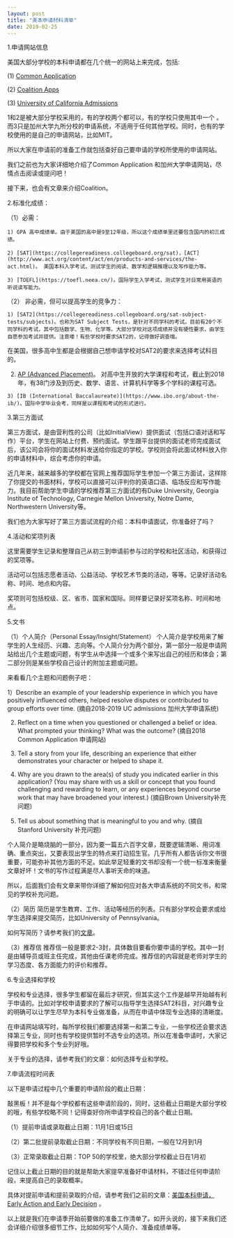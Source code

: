 ```yaml
---
layout: post
title: "美本申请材料清单"
date: 2019-02-25
---
```


1.申请网站信息

美国大部分学校的本科申请都在几个统一的网站上来完成，包括:

(1) [Common Application](https://app.commonapp.org)

(2) [Coalition Apps](https://www.mycoalition.org)

(3) [University of California Admissions](https://admissions.universityofcalifornia.edu)

1和2是被大部分学校采用的，有的学校两个都可以，有的学校只使用其中一个 。而3只是加州大学九所分校的申请系统，不适用于任何其他学校。同时，也有的学校使用的是自己的申请网站，比如MIT。

所以大家在申请前的准备工作就包括查好自己要申请的学校所使用的申请网站。

我们之前也为大家详细地介绍了Common Application 和加州大学申请网站，尽情点击阅读或提问吧！

接下来，也会有文章来介绍Coalition。

2.标准化成绩：

（1）必需：

	1) GPA 高中成绩单。由于美国的高中是9至12年级，所以这个成绩单里还要包含国内的初三成绩。

	2) [SAT](https://collegereadiness.collegeboard.org/sat)，[ACT](http://www.act.org/content/act/en/products-and-services/the-act.html)。 美国本科入学考试，测试学生的阅读、数学和逻辑推理以及写作能力等。

	3) [TOEFL](https://toefl.neea.cn/)。国际学生入学考试，测试学生对日常用英语的听说读写能力。

（2） 非必需，但可以提高学生的竞争力：

	1) [SAT2](https://collegereadiness.collegeboard.org/sat-subject-tests/subjects)。也称为SAT Subject Tests，是针对不同学科的考试。目前有20个不同学科的考试，其中包括数学、生物、化学等。大部分学校对这项成绩并没有硬性要求，由学生自愿参加考试并提供。注意喽！有些学校时要求SAT2的，记得做好调查哦。

在美国，很多高中生都是会根据自己想申请学校对SAT2的要求来选择考试科目的。


  2) [AP (Advanced Placement)](https://ap.collegeboard.org/)。 对高中生开放的大学课程和考试，截止到2018年，有38门涉及到历史、数学、语言、计算机科学等多个学科的课程可选。

	3) [IB (International Baccalaureate)](https://www.ibo.org/about-the-ib/)。国际中学毕业会考，同样是以课程和考试的形式进行。

3.第三方面试

第三方面试，是由营利性的公司（比如InitialView）提供面试（包括口语对话和写作）平台，学生在网站上付费、预约面试。学生跟平台提供的面试老师完成面试后，该公司会将你的面试材料发送给你指定的学校。学校则会将此面试材料放入你的申请材料中，综合考虑你的申请。

近几年来，越来越多的学校都在官网上推荐国际学生参加一个第三方面试，这样除了你提交的书面材料，学校可以直接可以评判你的英语口语、临场反应和写作能力。我目前帮助学生申请的学校推荐第三方面试的有Duke University, Georgia Institute of Technology, Carnegie Mellon University, Notre Dame, Northwestern University等。

我们也为大家写好了第三方面试流程的介绍：本科申请面试，你准备好了吗？

4.活动和奖项列表

这里需要学生记录和整理自己从初三到申请前参与过的学校和社区活动，和获得过的奖项等。

活动可以包括志愿者活动、公益活动、学校艺术节类的活动，等等。记录好活动名称、时间、地点和内容。

奖项则可包括校级、区、省市、国家和国际。同样要记录好奖项名称、时间和地点。

5.文书

（1）个人简介（Personal Essay/Insight/Statement）
个人简介是学校用来了解学生的人生经历、兴趣、志向等。个人简介分为两个部分，第一部分一般是申请网站给出几个主题或问题，有学生从中选择一个或多个来写出自己的经历和体会；第二部分则是某些学校自己设计的附加主题或问题。

来看看几个主题和问题例子吧：

1）Describe an example of your leadership experience in which you have positively influenced others, helped resolve disputes or contributed to group efforts over time. (摘自2018-2019 UC admissions 加州大学申请系统)

2) Reflect on a time when you questioned or challenged a belief or idea. What prompted your thinking? What was the outcome? (摘自2018 Common Application 申请网站)

3) Tell a story from your life, describing an experience that either demonstrates your character or helped to shape it.

4) Why are you drawn to the area(s) of study you indicated earlier in this application? (You may share with us a skill or concept that you found challenging and rewarding to learn, or any experiences beyond course work that may have broadened your interest.) (摘自Brown University补充问题)

5) Tell us about something that is meaningful to you and why. (摘自Stanford University 补充问题)

个人简介是略烧脑的一部分，因为要一篇五六百字文章，既要逻辑清晰、用词准确、重点突出，又要表现出学生的特点来打动招生官。几乎所有人都告诉你文书很重要，可能弥补其他方面的不足。如此举足轻重的文书却没有一个统一标准来衡量文章好坏！文书的写作过程满是尽人事听天命的味道。

所以，后面我们会有文章来带你详细了解如何应对各大申请系统的不同文书，和常见的学校补充问题。

（2）简历
简历是学生教育、工作、活动等经历的列表。只有部分学校会要求或给学生选择来提交简历，比如University of Pennsylvania。

如何写简历？请参考我们的[文章](http://www.tessay.org/blog/2017/09/12/resume)。

（3）推荐信
推荐信一般是要求2-3封，具体数目要看你要申请的学校。其中一封是由辅导员或班主任完成，其他由任课老师完成。推荐信的内容就是老师对学生的学习态度、各方面能力的评价和推荐。

6.专业选择和学校

学校和专业选择，很多学生都留在最后才研究，但其实这个工作是越早开始越有利于申请的。比如对学校申请要求的了解可以指导学生选择SAT2科目，对兴趣专业的明确可以让学生尽早为本科专业做准备，从而在申请中体现专业选择的清晰度。

在申请网站填写时，每所学校我们都要选择第一和第二专业，一些学校还会要求选择第三专业，同时也有学校提供暂时不选专业的选项。所以在准备申请时，大家记得要把学校和多个专业列好哦。

关于专业的选择，请参考我们的文章：如何选择专业和学校。

7.申请流程时间表

以下是申请过程中几个重要的申请阶段的截止日期：

敲黑板！并不是每个学校都有这些申请阶段的，同时，这些截止日期是大部分学校的哦，有些学校略不同！记得查好你所申请学校自己的各个截止日期。

（1）提前申请或录取截止日期：11月1日或15日

（2）第二批提前录取截止日期：不同学校有不同日期，一般在12月到1月

（3）正常录取截止日期：TOP 50的学校里，绝大部分学校截止日在1月初

记住以上截止日期的目的就是帮助大家提早准备好申请材料，不错过任何申请阶段，来提高自己的录取概率。

具体对提前申请和提前录取的介绍，请参考我们之前的文章：[美国本科申请，Early Action and Early Decision](http://www.tessay.org/blog/2018/10/19/earlyadmission) 。

以上就是我们在申请季开始前要做的准备工作清单了。如开头说的，接下来我们还会详细介绍很多细节工作，比如如何写个人简介、准备成绩单等。
